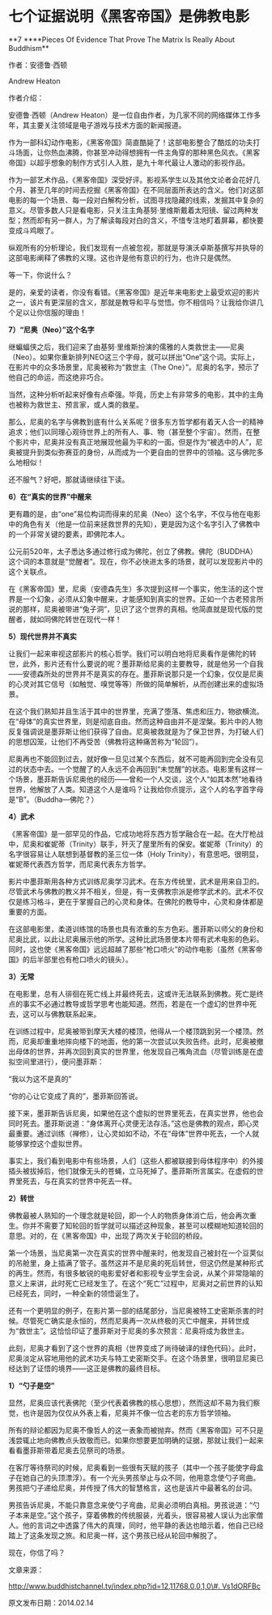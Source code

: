 # 七个证据说明《黑客帝国》是佛教电影

**7 \*\***Pieces Of Evidence That Prove The Matrix Is Really About Buddhism\*\*

作者：安德鲁·西顿

Andrew Heaton

作者介绍：

安德鲁·西顿（Andrew Heaton）是一位自由作者，为几家不同的网络媒体工作多年，其主要关注领域是电子游戏与技术方面的新闻报道。

作为一部科幻动作电影，《黑客帝国》简直酷毙了！这部电影整合了酷炫的功夫打斗场面，让你热血沸腾，你甚至冲动得想拥有一件主角穿的那种黑色风衣。《黑客帝国》以超乎想象的制作方式引人入胜，是九十年代最让人激动的影视作品。

作为一部艺术作品，《黑客帝国》深受好评。影视系学生以及其他文论者会花好几个月、甚至几年的时间去挖掘《黑客帝国》在不同层面所表达的含义。他们对这部电影的每一个场景、每一段对白解构分析，试图寻找隐藏的线索，发掘其中复杂的意义。尽管多数人只是看电影，只关注主角基努·里维斯戴着太阳镜、留过两种发型；然而却有另一群人，为了解读每段对白的含义，不惜专注地盯着屏幕，都快要变成斗鸡眼了。

纵观所有的分析理论，我们发现有一点被忽视，那就是导演沃卓斯基撰写并执导的这部电影阐释了佛教的义理。这也许是他有意识的行为，也许只是偶然。

等一下，你说什么？

是的，亲爱的读者，你没有看错。《黑客帝国》是近年来电影史上最受欢迎的影片之一，该片有更深层的含义，那就是教导和平与觉悟。你不相信吗？让我给你讲几个足以让你信服的理由！

**7）“尼奥（Neo）”这个名字**

继蝙蝠侠之后，我们迎来了由基努·里维斯扮演的儒雅的人类救世主——尼奥（Neo）。如果你重新排列NEO这三个字母，就可以拼出“One”这个词。实际上，在影片中的众多场景里，尼奥被称为“救世主（The One）”。尼奥的名字，预示了他自己的命运，而这绝非巧合。

当然，这种分析听起来好像有点牵强。毕竟，历史上有非常多的电影，其中的主角也被称为救世主、预言家，或人类的救星。

那么，尼奥的名字与佛教到底有什么关系呢？很多东方哲学都有着天人合一的精神追求；他们以同理心观待世界上的所有人、事、物（甚至整个宇宙）。然而，在整个影片中，尼奥并没有真正地展现他最为平和的一面。但是作为“被选中的人”，尼奥被提升到类似弥赛亚的身份，从而成为一个更自由的世界中的领袖。这与佛陀多么地相似！

还不服气？好吧，那就请继续往下读。

**6）在“真实的世界”中醒来**

更有趣的是，由“one”易位构词而得来的尼奥（Neo）这个名字，不仅与他在电影中的角色有关（他是一位前来拯救世界的先知），更是因为这个名字引入了佛教中的一个非常关键的要素，即佛陀本人。

公元前520年，太子悉达多通过修行成为佛陀，创立了佛教。佛陀（BUDDHA）这个词的本意就是“觉醒者”。现在，你不必快进太多的场景，就可以发现影片中的这个关联点。

在《黑客帝国》里，尼奥（安德森先生）多次提到这样一个事实，他生活的这个世界是一个幻象，必须从幻象中醒来，才能感知到真实的世界。正如一个古老预言所说的那样，尼奥被带进“兔子洞”，见识了这个世界的真相。他简直就是现代版的觉醒者，就如同佛陀转世在现代一样！

**5）现代世界并不真实**

让我们一起来审视这部影片的核心哲学。我们可以明白地将尼奥看作是佛陀的转世，此外，影片还有什么要说的呢？墨菲斯给尼奥的主要教导，就是他另一个自我——安德森所处的世界并不是真实的存在。墨菲斯说那只是一个幻象，仅仅是尼奥的心灵对其它信号（如触觉、嗅觉等等）所做的简单解析，从而创建出来的虚拟场景。

在这个我们熟知并且生活于其中的世界里，充满了堕落、焦虑和压力，物欲横流。在“母体”的真实世界里，则是彻底自由。然而这种自由并不是涅槃。影片中的人物反复强调说是墨菲斯让他们获得了自由。尼奥被救就是为了保卫世界，为打破人们的思想囚笼，让他们不再受苦（佛教将这种痛苦称为“轮回”）。

尼奥再也不能回到过去，就好像一旦见过某个东西后，就不可能再回到完全没有见过的状态中去。一个觉醒了的人永远不会再回到“未觉醒”的状态。电影里有这样一个场景，墨菲斯告诉尼奥他的经历——曾和一个人交谈，这个人“如其本然”地看待世界，他解放了人类。知道这个人是谁吗？让我给你点提示，这个人的名字首字母是“B”。（Buddha—佛陀？）

**4）武术**

《黑客帝国》是一部罕见的作品，它成功地将东西方哲学融合在一起。在大厅枪战中，尼奥和崔妮蒂（Trinity）联手，歼灭了屋里所有的保安。崔妮蒂（Trinity）的名字很容易让人联想到基督教的圣三位一体（Holy Trinity），有意思吧。很明显，崔妮蒂代表西方哲学，而尼奥代表东方哲学。

影片中墨菲斯用各种方式训练尼奥学习武术。在东方传统里，武术是用来自卫的。尽管武术与佛教的教义并不相关，但是，有一支佛教宗派是修学武术的。武术不仅仅是练习格斗，更在于掌握自己的心灵和身体。在佛陀的教导中，心灵和身体都是重要的方面。

在这部电影里，柔道训练馆的场景也具有浓重的东方色彩。墨菲斯以师父的身份和尼奥比武，以此让尼奥展示他的所学。这种比武场景使本片带有武术电影的色彩。同时，这也使《黑客帝国》远远超越了那些“枪口喷火”的动作电影（虽然《黑客帝国》的后半部里也有枪口喷火的镜头）。

**3）无常**

在电影里，总有人徘徊在死亡线上并最终死去，这或许无法联系到佛教。死亡是终点的事实不必通过教导或哲学思考也能知道。然而，若是在一个虚幻的世界中死去，这可以与佛教联系起来。

在训练过程中，尼奥被带到摩天大楼的楼顶，他得从一个楼顶跳到另一个楼顶。然而，尼奥却重重地摔向楼下的地面，他的第一次尝试以失败告终。此时，尼奥被撤出母体的世界，并再次回到真实的世界里，他发现自己嘴角流血（尽管训练是在虚拟空间里进行），便问墨菲斯：

“我以为这不是真的”

“你的心让它变成了真的”，墨菲斯回答说。

接下来，墨菲斯告诉尼奥，如果他在这个虚拟的世界里死去，在真实世界，他也会同时死去。墨菲斯说道：“身体离开心灵便无法存活。”这也是佛教的观点，即心灵最重要。通过训练（禅修），让心灵如如不动，不在“母体”世界中死去，一个人就能够掌控这个虚拟世界。

事实上，我们看到电影中有些场景，人们（这些人都被联接到母体程序中）的外接插头被拔掉后，他们就像无头的苍蝇，立马死掉了。墨菲斯所言属实。在虚假的世界里死去，与在真实的世界中死去一样。

**2）转世**

佛教最被人熟知的一个理念就是轮回，即一个人的物质身体消亡后，他会再次重生。你并不需要了知轮回的哲学就可以描述这种现象，甚至可以模糊地知道轮回的意思。对的，在《黑客帝国》中，出现了两次关于轮回的桥段。

第一个场景，当尼奥第一次在真实的世界中醒来时，他发现自己被封在一个豆荚似的吊舱里，身上插满了管子。虽然这并不是尼奥的死后转世，但这仍然是某种形式的再生。然而，有很多敏锐的电影爱好者和影视专业学生会说，从某个非常隐喻的意义上来讲，此时死亡已经发生了。在这个“死亡”过程中，尼奥对之前世界的认知已经死去，同时，一种全新的领悟诞生了。

还有一个更明显的例子，在影片第一部的结尾部分，当尼奥被特工史密斯杀害的时候。尽管死亡确实是永恒的，然而尼奥再一次从终极的灭亡中醒来，并转世成为“救世主”。这恰恰印证了墨菲斯对于尼奥的多次预言：尼奥将成为救世主。

此刻，尼奥才看到了这个世界的真相（世界变成了尚待破译的绿色代码）。此时，尼奥淡定从容地用他的武术功夫与特工史密斯交手。在这个场景里，很明显尼奥已经达到了证悟的境界——这正是佛教的最终目标。

**1）“勺子是空”**

显然，尼奥应该代表佛陀（至少代表着佛教的核心思想），然而这却不易为我们察觉，也许是因为仅仅从外表上看，尼奥并不像一位古老的东方哲学领袖。

所有的辩论都因为尼奥不像哲人的这一表象而被抛弃。然而《黑客帝国》可不只是浅尝辄止地向佛教点头致敬而已。如果你想要更加明确的证据，那就让我们一起来看看墨菲斯带着尼奥去见祭司的场景。

在客厅等待祭司的时候，尼奥看到一些很有天赋的孩子（其中一个孩子能使字母盒子在她自己的头顶漂浮）。有一个光头男孩举止与众不同，他用意念使勺子弯曲。男孩把勺子递给尼奥，并传授了伟大的智慧格言，这也是该片中最著名的台词。

男孩告诉尼奥，不能只靠意念来使勺子弯曲，尼奥必须明白真相。男孩说道：“勺子本来是空。”这个孩子，穿着佛教的传统服装，光着头，很容易被人误认为出家僧人。他的言词之中透露了伟大的真理，同时，他平静的表达也暗示着，他自己已经踏上了这条发现之旅。和尼奥一样，这个男孩已经从轮回中解脱了。

现在，你信了吗？

文章来源：

[http://www.buddhistchannel.tv/index.php?id=12,11768,0,0,1,0\#. Vs1dORFBc](http://www.buddhistchannel.tv/index.php?id=12,11768,0,0,1,0#.%20Vs1dORFBc)

原文发布日期：2014.02.14

